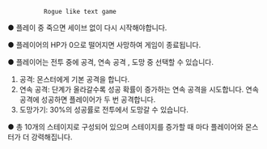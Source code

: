               Rogue like text game

● 플레이 중 죽으면 세이브 없이 다시 시작해야합니다.

● 플레이어의 HP가 0으로 떨어지면 사망하여 게임이 종료됩니다.

● 플레이어는 전투 중에 공격, 연속 공격 , 도망 중 선택할 수 있습니다.
 1. 공격: 몬스터에게 기본 공격을 합니다.
 2. 연속 공격: 단계가 올라갈수록 성공 확률이 증가하는 연속 공격을 시도합니다.
             연속 공격에 성공하면 플레이어가 두 번 공격합니다.
 3. 도망가기: 30%의 성공률로 전투에서 도망갈 수 있습니다.
 
● 총 10개의 스테이지로 구성되어 있으며 스테이지를 증가할 때 마다 플레이어와 몬스터가 더 강력해집니다.


